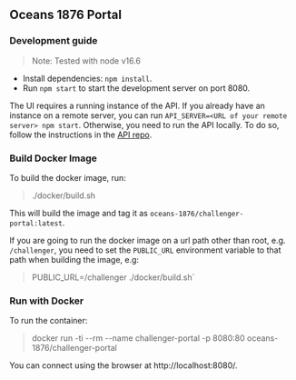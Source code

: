 ## Oceans 1876 Portal

### Development guide

> Note: Tested with node v16.6

- Install dependencies: `npm install`.
- Run `npm start` to start the development server on port 8080.

The UI requires a running instance of the API. If you already have an instance on a remote server,
you can run `API_SERVER=<URL of your remote server> npm start`.
Otherwise, you need to run the API locally. To do so, follow the instructions in the [API repo](https://github.com/Oceans-1876/challenger-api/blob/main/README.md).

### Build Docker Image

To build the docker image, run:

> ./docker/build.sh

This will build the image and tag it as `oceans-1876/challenger-portal:latest`. 

If you are going to run the docker image on a url path other than root, e.g. `/challenger`,
you need to set the `PUBLIC_URL` environment variable to that path when building the image, e.g:

> PUBLIC_URL=/challenger ./docker/build.sh`

### Run with Docker

To run the container:

> docker run -ti --rm --name challenger-portal -p 8080:80 oceans-1876/challenger-portal

You can connect using the browser at http://localhost:8080/.
